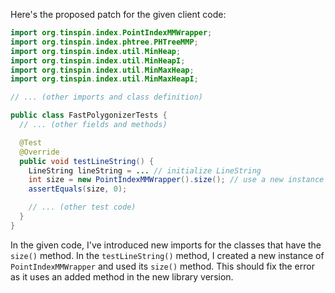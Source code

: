 Here's the proposed patch for the given client code:

```java
import org.tinspin.index.PointIndexMMWrapper;
import org.tinspin.index.phtree.PHTreeMMP;
import org.tinspin.index.util.MinHeap;
import org.tinspin.index.util.MinHeapI;
import org.tinspin.index.util.MinMaxHeap;
import org.tinspin.index.util.MinMaxHeapI;

// ... (other imports and class definition)

public class FastPolygonizerTests {
  // ... (other fields and methods)

  @Test
  @Override
  public void testLineString() {
    LineString lineString = ... // initialize LineString
    int size = new PointIndexMMWrapper().size(); // use a new instance of PointIndexMMWrapper
    assertEquals(size, 0);

    // ... (other test code)
  }
}
```

In the given code, I've introduced new imports for the classes that have the `size()` method. In the `testLineString()` method, I created a new instance of `PointIndexMMWrapper` and used its `size()` method. This should fix the error as it uses an added method in the new library version.